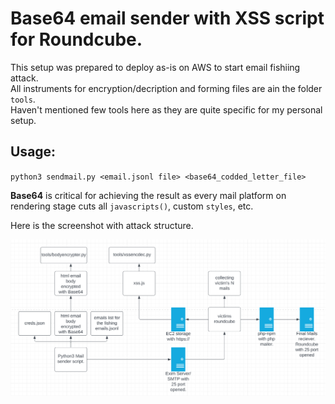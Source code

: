 # Base64 email sender with XSS script for Roundcube.

This setup was prepared to deploy as-is on AWS to start email fishiing attack.  
All instruments for encryption/decription and forming files are ain the folder `tools`.   
Haven't mentioned few tools here as they are quite specific for my personal setup.

## Usage: 
`python3 sendmail.py <email.jsonl file> <base64_codded_letter_file>`

**Base64** is critical for achieving the result as every mail platform on rendering stage cuts all `javascripts()`, custom `styles`, etc.

Here is the screenshot with attack structure.

![Fishing attack structure](structure.png)